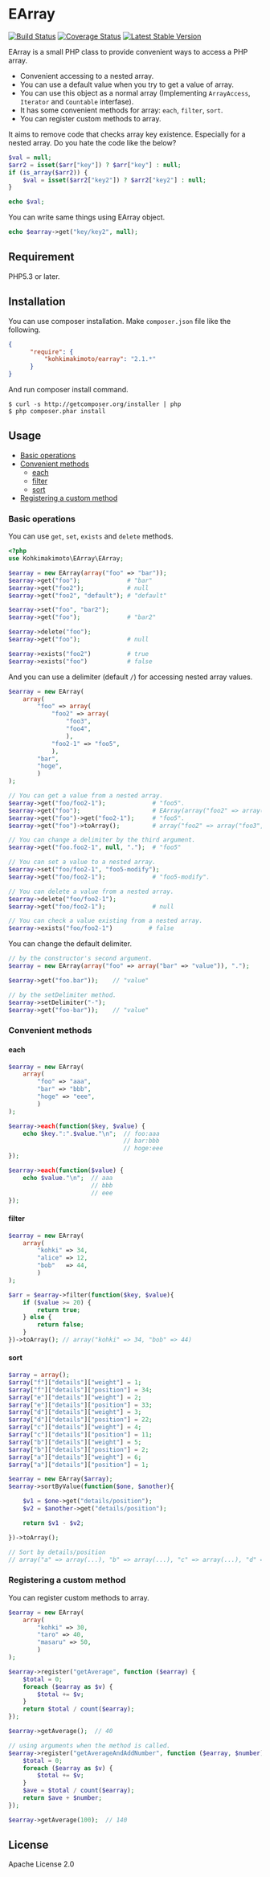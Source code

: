 # EArray

[![Build Status](https://travis-ci.org/kohkimakimoto/EArray.png?branch=master)](https://travis-ci.org/kohkimakimoto/EArray)
[![Coverage Status](https://coveralls.io/repos/kohkimakimoto/EArray/badge.png?branch=master)](https://coveralls.io/r/kohkimakimoto/EArray?branch=master)
[![Latest Stable Version](https://poser.pugx.org/kohkimakimoto/earray/v/stable.png)](https://packagist.org/packages/kohkimakimoto/earray)

EArray is a small PHP class to provide convenient ways to access a PHP array.

* Convenient accessing to a nested array.
* You can use a default value when you try to get a value of array.
* You can use this object as a normal array (Implementing `ArrayAccess`, `Iterator` and `Countable` interfase).
* It has some convenient methods for array: `each`, `filter`, `sort`.
* You can register custom methods to array.

It aims to remove code that checks array key existence. Especially for a nested array.
Do you hate the code like the below?

```php
$val = null;
$arr2 = isset($arr["key"]) ? $arr["key"] : null;
if (is_array($arr2)) {
    $val = isset($arr2["key2"]) ? $arr2["key2"] : null;
}

echo $val;
```

You can write same things using EArray object.

```php
echo $earray->get("key/key2", null);
```

## Requirement

PHP5.3 or later.

## Installation

You can use composer installation. 
Make `composer.json` file like the following.

```json
{
      "require": {
          "kohkimakimoto/earray": "2.1.*"
      }
}
```

And run composer install command.

```
$ curl -s http://getcomposer.org/installer | php
$ php composer.phar install
```

## Usage

* [Basic operations](#basic-operations)
* [Convenient methods](#convenient-methods)
  * [each](#each)
  * [filter](#filter)
  * [sort](#sort)
* [Registering a custom method](#registering-a-method)

### Basic operations

You can use `get`, `set`, `exists` and `delete` methods.

```php
<?php
use Kohkimakimoto\EArray\EArray;

$earray = new EArray(array("foo" => "bar"));
$earray->get("foo");             # "bar"
$earray->get("foo2");            # null
$earray->get("foo2", "default"); # "default"

$earray->set("foo", "bar2");
$earray->get("foo");             # "bar2"

$earray->delete("foo");
$earray->get("foo");             # null

$earray->exists("foo2")          # true
$earray->exists("foo")           # false
```

And you can use a delimiter (default `/`) for accessing nested array values.

```php
$earray = new EArray(
    array(
        "foo" => array(
            "foo2" => array(
                "foo3",
                "foo4",
                ),
            "foo2-1" => "foo5",
            ),
        "bar",
        "hoge",
        )
);

// You can get a value from a nested array.
$earray->get("foo/foo2-1");             # "foo5".
$earray->get("foo");                    # EArray(array("foo2" => array("foo3","foo4",),"foo2-1" => "foo5"))
$earray->get("foo")->get("foo2-1");     # "foo5".
$earray->get("foo")->toArray();         # array("foo2" => array("foo3","foo4",),"foo2-1" => "foo5")

// You can change a delimiter by the third argument.
$earray->get("foo.foo2-1", null, ".");  # "foo5"

// You can set a value to a nested array.
$earray->set("foo/foo2-1", "foo5-modify");
$earray->get("foo/foo2-1");             # "foo5-modify".

// You can delete a value from a nested array.
$earray->delete("foo/foo2-1");
$earray->get("foo/foo2-1");             # null

// You can check a value existing from a nested array.
$earray->exists("foo/foo2-1")          # false
```

You can change the default delimiter.

```php
// by the constructor's second argument.
$earray = new EArray(array("foo" => array("bar" => "value")), ".");

$earray->get("foo.bar"));    // "value"

// by the setDelimiter method.
$earray->setDelimiter("-");
$earray->get("foo-bar"));    // "value"
```

### Convenient methods

#### each

```php
$earray = new EArray(
    array(
        "foo" => "aaa",
        "bar" => "bbb",
        "hoge" => "eee",
        )
);

$earray->each(function($key, $value) {
    echo $key.":".$value."\n";  // foo:aaa
                                // bar:bbb
                                // hoge:eee
});

$earray->each(function($value) {
    echo $value."\n";  // aaa
                       // bbb
                       // eee
});
```

#### filter

```php
$earray = new EArray(
    array(
        "kohki" => 34,
        "alice" => 12,
        "bob"   => 44,
        )
);

$arr = $earray->filter(function($key, $value){
    if ($value >= 20) {
        return true;
    } else {
        return false;
    }
})->toArray(); // array("kohki" => 34, "bob" => 44)
```

#### sort

```php
$array = array();
$array["f"]["details"]["weight"] = 1;
$array["f"]["details"]["position"] = 34;
$array["e"]["details"]["weight"] = 2;
$array["e"]["details"]["position"] = 33;
$array["d"]["details"]["weight"] = 3;
$array["d"]["details"]["position"] = 22;
$array["c"]["details"]["weight"] = 4;
$array["c"]["details"]["position"] = 11;
$array["b"]["details"]["weight"] = 5;
$array["b"]["details"]["position"] = 2;
$array["a"]["details"]["weight"] = 6;
$array["a"]["details"]["position"] = 1;

$earray = new EArray($array);
$earray->sortByValue(function($one, $another){

    $v1 = $one->get("details/position");
    $v2 = $another->get("details/position");

    return $v1 - $v2;

})->toArray();

// Sort by details/position
// array("a" => array(...), "b" => array(...), "c" => array(...), "d" => array(...), ...)
```

### Registering a custom method

You can register custom methods to array.

```php
$earray = new EArray(
    array(
        "kohki" => 30,
        "taro" => 40,
        "masaru" => 50,
        )
);

$earray->register("getAverage", function ($earray) {
    $total = 0;
    foreach ($earray as $v) {
        $total += $v;
    }
    return $total / count($earray);
});

$earray->getAverage();  // 40

// using arguments when the method is called.
$earray->register("getAverageAndAddNumber", function ($earray, $number) {
    $total = 0;
    foreach ($earray as $v) {
        $total += $v;
    }
    $ave = $total / count($earray);
    return $ave + $number;
});

$earray->getAverage(100);  // 140
```

## License

Apache License 2.0
